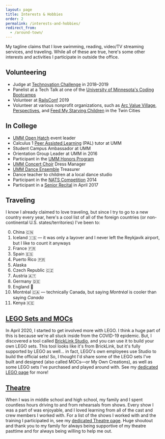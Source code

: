 ```yaml
---
layout: page
title: Interests & Hobbies
order: 2
permalink: /interests-and-hobbies/
redirect_from:
  - /around-town/
---
```


My tagline claims that I love swimming, reading, video/TV streaming services, and traveling. While all of these are true, here's some other interests and activities I participate in outside the office.

## Volunteering

* Judge at [Technovation Challenge](https://technovationchallenge.org) in 2018–2019
* Panelist at a Tech Talk at one of the [University of Minnesota's Coding Bootcamps](https://bootcamp.umn.edu/)
* Volunteer at [RailsConf](https://railsconf.org/) 2019
* Volunteer at various nonprofit organizations, such as [Arc Value Village](https://www.arcsvaluevillage.org/volunteer/), [Perspectives](https://www.perspectives-family.org/get-involved), and [Feed My Starving Children](https://www.fmsc.org/get-involved/) in the Twin Cities

## In College

* [UMM Open Hatch](https://github.com/OH-UMM/2015/wiki) event leader
* Calculus 1 [Peer Assisted Learning](https://academics.morris.umn.edu/office-academic-success/peer-assisted-learning-pal) (PAL) tutor at UMM
* Student Campus Ambassador at UMM
* Orientation Group Leader at UMM in 2016
* Participant in the [UMM Honors Program](https://academics.morris.umn.edu/honors)
* [UMM Concert Choir](https://academics.morris.umn.edu/ensembles/concert-choir) Dress Manager
* [UMM Dance Ensemble](https://umnmorris.campuslabs.com/engage/organization/danceensemble) Treasurer
* Dance teacher to children at a local dance studio
* Participant in the [NATS Competition](http://www.nats.org/competitions.html) 2014
* Participant in a [Senior Recital](http://events.morris.umn.edu/event/student_senior_recital_amy_kuller_voice#.Xb7-40VKjOQ) in April 2017

## Traveling

I know I already claimed to love traveling, but since I try to go to a new country every year, here's a cool list of all of the foreign countries (or non-continental U.S. states/territories) I've been to:

<ol start="0">
  <li>China 🇨🇳</li>
  <li>Iceland 🇮🇸  — it was only a layover and I never left the Reykjavík airport, but I like to count it anyways</li>
  <li>France 🇫🇷</li>
  <li>Spain 🇪🇸</li>
  <li>Puerto Rico 🇵🇷</li>
  <li>Alaska</li>
  <li>Czech Republic 🇨🇿</li>
  <li>Austria 🇦🇹</li>
  <li>Germany 🇩🇪</li>
  <li>England 🏴󠁧󠁢󠁥󠁮󠁧󠁿</li>
  <li>Montréal 🇨🇦 — technically Canada, but saying <i>Montréal</i> is cooler than saying <i>Canada</i></li>
  <li>Kenya 🇰🇪</li>
</ol>

## [LEGO Sets and MOCs](/interests-and-hobbies/legos/)

In April 2020, I started to get involved more with LEGO. I think a huge part of this is because we're all stuck inside from the COVID-19 epidemic. But, I discovered a tool called [BrickLink Studio](https://www.bricklink.com/v3/studio/download.page), and you can use it to build your own LEGO sets. This tool looks like it's from BrickLink, but it's fully supported by LEGO as well... in fact, LEGO's own employees use Studio to build the official sets! So, I thought I'd share some of the LEGO sets I've built and designed (also called MOCs—or My Own Creations), as well as some LEGO sets I've purchased and played around with. See my [dedicated LEGO page](/interests-and-hobbies/legos/) for more!

## [Theatre](/interests-and-hobbies/theatre/)

When I was in middle school and high school, my family and I spent countless hours driving to and from rehearsals from shows. Every show I was a part of was enjoyable, and I loved learning from all of the cast and crew members I worked with. For a list of the shows I worked with and the training I participated in, see my [dedicated Theatre page](/interests-and-hobbies/theatre/). Huge shoutout and thank you to my family for always being supportive of my theatre pasttime and for always being willing to help me out.
